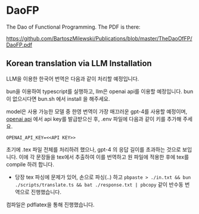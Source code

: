 # DaoFP
The Dao of Functional Programming.
The PDF is there:

https://github.com/BartoszMilewski/Publications/blob/master/TheDaoOfFP/DaoFP.pdf


## Korean translation via LLM Installation

LLM을 이용한 한국어 번역은 다음과 같이 처리할 예정입니다.

bun을 이용하여 typescript를 실행하고, llm은 openai api를 이용할 예정입니다.
bun이 없으시다면 bun.sh 에서 install 을 해주세요.


model은 사용 가능한 모델 중 한영 번역이 가장 매끄러운 gpt-4를 사용할 예정이며, [openai api](https://openai.com/api) 에서 api key를 발급받으신 후, .env 파일에 다음과 같이 키를 추가해 주세요.

```
OPENAI_API_KEY=<<API KEY>>
```

초기에 .tex 파일 전체를 처리하려 했으나, gpt-4 의 응답 길이를 초과하는 것으로 보입니다. 이에 각 문장들을 tex에서 추출하여 이를 번역하고 원 파일에 적용한 후에 tex를 compile 하려 합니다.

- 당장 tex 파싱에 문제가 있어, 손으로 파싱(..) 하고 `pbpaste > ./in.txt && bun ./scripts/translate.ts && bat ./response.txt | pbcopy` 같이 반수동 번역으로 진행했습니다.

컴파일은 pdflatex을 통해 진행했습니다.
